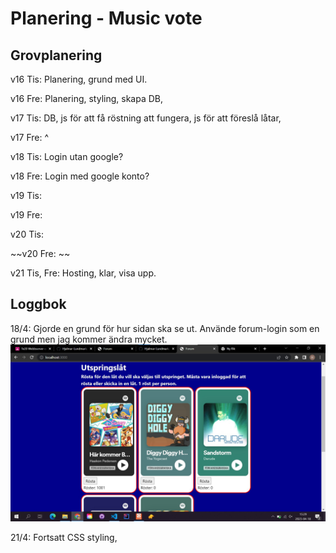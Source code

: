 # Planering - Music vote

## Grovplanering 
v16 Tis: Planering, grund med UI. 

v16 Fre: Planering, styling, skapa DB, 

v17 Tis: DB, js för att få röstning att fungera, js för att föreslå låtar, 

v17 Fre: ^

v18 Tis: Login utan google?

v18 Fre: Login med google konto?

v19 Tis: 

v19 Fre: 

v20 Tis: 

~~v20 Fre: ~~

v21 Tis, Fre: Hosting, klar, visa upp. 


## Loggbok
18/4: Gjorde en grund för hur sidan ska se ut. Använde forum-login som en grund men jag kommer ändra mycket.
![Front page](/public/images/frontPage.jpg "Front page")

21/4: Fortsatt CSS styling, 